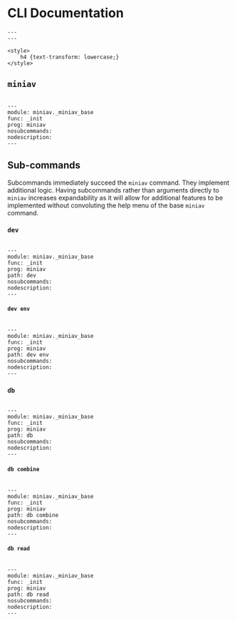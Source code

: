 # CLI Documentation

```{raw} html
---
---

<style>
	h4 {text-transform: lowercase;}
</style>
```

## `miniav`

```{autosimple} miniav._miniav_base._init
```

```{argparse}
---
module: miniav._miniav_base
func: _init
prog: miniav
nosubcommands:
nodescription:
---
```

## Sub-commands

Subcommands immediately succeed the `miniav` command. They implement additional logic. Having subcommands rather than arguments directly to `miniav` increases expandability as it will allow for additional features to be implemented without convoluting the help menu of the base `miniav` command.

### `dev`

```{autosimple} miniav.dev._init
```

```{argparse}
---
module: miniav._miniav_base
func: _init
prog: miniav
path: dev
nosubcommands:
nodescription:
---
```

#### `dev env`

```{autosimple} miniav.dev._run_env
```

```{argparse}
---
module: miniav._miniav_base
func: _init
prog: miniav
path: dev env 
nosubcommands:
nodescription:
---
```

### `db`

```{autosimple} miniav.db._init
```

```{argparse}
---
module: miniav._miniav_base
func: _init
prog: miniav
path: db
nosubcommands:
nodescription:
---
```

#### `db combine`

```{autosimple} miniav.db._run_combine
```

```{argparse}
---
module: miniav._miniav_base
func: _init
prog: miniav
path: db combine 
nosubcommands:
nodescription:
---
```

#### `db read`

```{autosimple} miniav.db._run_read
```

```{argparse}
---
module: miniav._miniav_base
func: _init
prog: miniav
path: db read 
nosubcommands:
nodescription:
---
```
